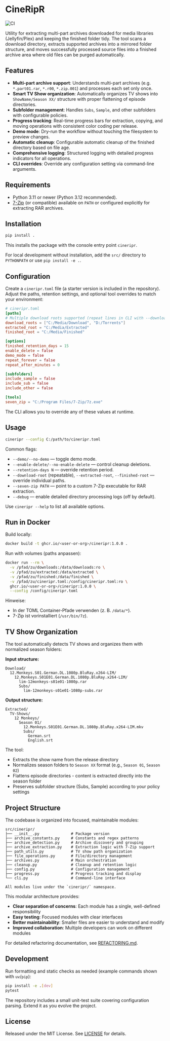 # CineRipR

![CI](https://github.com/Rokk001/CineRipR/actions/workflows/ci.yml/badge.svg)

Utility for extracting multi-part archives downloaded for media libraries (Jellyfin/Plex) and keeping the finished folder tidy. The tool scans a download directory, extracts supported archives into a mirrored folder structure, and moves successfully processed source files into a finished archive area where old files can be purged automatically.

## Features
- **Multi-part archive support**: Understands multi-part archives (e.g. `*.part01.rar`, `*.r00`, `*.zip.001`) and processes each set only once.
- **Smart TV Show organization**: Automatically organizes TV shows into `ShowName/Season XX/` structure with proper flattening of episode directories.
- **Subfolder management**: Handles `Subs`, `Sample`, and other subfolders with configurable policies.
- **Progress tracking**: Real-time progress bars for extraction, copying, and moving operations with consistent color coding per release.
- **Demo mode**: Dry-run the workflow without touching the filesystem to preview changes.
- **Automatic cleanup**: Configurable automatic cleanup of the finished directory based on file age.
- **Comprehensive logging**: Structured logging with detailed progress indicators for all operations.
- **CLI overrides**: Override any configuration setting via command-line arguments.

## Requirements
- Python 3.11 or newer (Python 3.12 recommended).
- [7-Zip](https://www.7-zip.org/) (or compatible) available on `PATH` or configured explicitly for extracting RAR archives.

## Installation
```bash
pip install .
```
This installs the package with the console entry point `cineripr`.

For local development without installation, add the `src/` directory to `PYTHONPATH` or use `pip install -e .`.

## Configuration
Create a `cineripr.toml` file (a starter version is included in the repository). Adjust the paths, retention settings, and optional tool overrides to match your environment:

```toml
# cineripr.toml
[paths]
# Multiple download roots supported (repeat lines in CLI with --download-root):
download_roots = ["C:/Media/Download", "D:/Torrents"]
extracted_root = "C:/Media/Extracted"
finished_root = "C:/Media/Finished"

[options]
finished_retention_days = 15
enable_delete = false
demo_mode = false
repeat_forever = false
repeat_after_minutes = 0

[subfolders]
include_sample = false
include_sub = false
include_other = false

[tools]
seven_zip = "C:/Program Files/7-Zip/7z.exe"
```

The CLI allows you to override any of these values at runtime.

## Usage
```bash
cineripr --config C:/path/to/cineripr.toml
```

Common flags:
- `--demo/--no-demo` — toggle demo mode.
- `--enable-delete/--no-enable-delete` — control cleanup deletions.
- `--retention-days N` — override retention period.
- `--download-root` (repeatable), `--extracted-root`, `--finished-root` — override individual paths.
- `--seven-zip PATH` — point to a custom 7-Zip executable for RAR extraction.
- `--debug` — enable detailed directory processing logs (off by default).

Use `cineripr --help` to list all available options.

## Run in Docker

Build locally:
```bash
docker build -t ghcr.io/<user-or-org>/cineripr:1.0.0 .
```

Run with volumes (paths anpassen):
```bash
docker run --rm \
  -v /pfad/zu/downloads:/data/downloads:ro \
  -v /pfad/zu/extracted:/data/extracted \
  -v /pfad/zu/finished:/data/finished \
  -v /pfad/zu/cineripr.toml:/config/cineripr.toml:ro \
  ghcr.io/<user-or-org>/cineripr:1.0.0 \
  --config /config/cineripr.toml
```

Hinweise:
- In der TOML Container-Pfade verwenden (z. B. `/data/*`).
- 7-Zip ist vorinstalliert (`/usr/bin/7z`).

## TV Show Organization

The tool automatically detects TV shows and organizes them with normalized season folders:

**Input structure:**
```
Download/
  12.Monkeys.S01.German.DL.1080p.BluRay.x264-LIM/
    12.Monkeys.S01E01.German.DL.1080p.BluRay.x264-LIM/
      lim-12monkeys-s01e01-1080p.rar
      Subs/
        lim-12monkeys-s01e01-1080p-subs.rar
```

**Output structure:**
```
Extracted/
  TV-Shows/
    12 Monkeys/
      Season 01/
        12.Monkeys.S01E01.German.DL.1080p.BluRay.x264-LIM.mkv
        Subs/
          German.srt
          English.srt
```

The tool:
- Extracts the show name from the release directory
- Normalizes season folders to `Season XX` format (e.g., `Season 01`, `Season 02`)
- Flattens episode directories - content is extracted directly into the season folder
- Preserves subfolder structure (Subs, Sample) according to your policy settings

## Project Structure

The codebase is organized into focused, maintainable modules:

```
src/cineripr/
├── __init__.py              # Package version
├── archive_constants.py     # Constants and regex patterns
├── archive_detection.py     # Archive discovery and grouping
├── archive_extraction.py    # Extraction logic with 7-Zip support
├── path_utils.py            # TV show path organization
├── file_operations.py       # File/directory management
├── archives.py              # Main orchestration
├── cleanup.py               # Cleanup and retention logic
├── config.py                # Configuration management
├── progress.py              # Progress tracking and display
└── cli.py                   # Command-line interface

All modules live under the `cineripr/` namespace.
```

This modular architecture provides:
- **Clear separation of concerns**: Each module has a single, well-defined responsibility
- **Easy testing**: Focused modules with clear interfaces
- **Better maintainability**: Smaller files are easier to understand and modify
- **Improved collaboration**: Multiple developers can work on different modules

For detailed refactoring documentation, see [REFACTORING.md](REFACTORING.md).

## Development
Run formatting and static checks as needed (example commands shown with `uv`/`pip`):
```bash
pip install -e .[dev]
pytest
```

The repository includes a small unit-test suite covering configuration parsing. Extend it as you evolve the project.

## License
Released under the MIT License. See [LICENSE](LICENSE) for details.